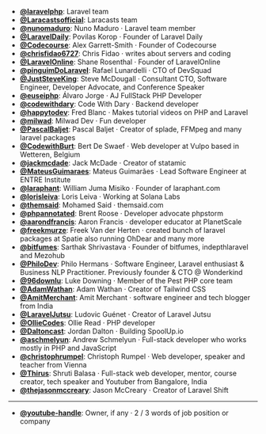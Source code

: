 - **[@laravelphp](https://www.youtube.com/@laravelphp)**: Laravel team
- **[@Laracastsofficial](https://www.youtube.com/@Laracastsofficial)**: Laracasts team
- **[@nunomaduro](https://www.youtube.com/@nunomaduro)**: Nuno Maduro ‧ Laravel team member
- **[@LaravelDaily](https://www.youtube.com/@LaravelDaily)**: Povilas Korop ‧ Founder of Laravel Daily
- **[@Codecourse](https://www.youtube.com/@codecourse)**: Alex Garrett-Smith ‧ Founder of Codecourse
- **[@chrisfidao6727](https://www.youtube.com/@chrisfidao6727)**: Chris Fidao ‧ writes about servers and coding
- **[@LaravelOnline](https://www.youtube.com/@LaravelOnline)**: Shane Rosenthal ‧ Founder of LaravelOnline
- **[@pinguimDoLaravel](https://www.youtube.com/@pinguimDoLaravel)**: Rafael Lunardelli ‧ CTO of DevSquad
- **[@JustSteveKing](https://www.youtube.com/@JustSteveKing)**: Steve McDougall ‧ Consultant CTO, Software Engineer, Developer Advocate, and Conference Speaker
- **[@euseiphp](https://www.youtube.com/@euseiphp)**: Álvaro Jorge ‧ AJ FullStack PHP Developer
- **[@codewithdary](https://www.youtube.com/@codewithdary)**: Code With Dary ‧ Backend developer
- **[@happytodev](https://www.youtube.com/@happytodev)**: Fred Blanc ‧ Makes tutorial videos on PHP and Laravel
- **[@milwad](https://www.youtube.com/@milwad)**: Milwad Dev ‧ Fun developer
- **[@PascalBaljet](https://www.youtube.com/@PascalBaljet)**: Pascal Baljet ‧ Creator of splade, FFMpeg and many laravel packages
- **[@CodewithBurt](https://www.youtube.com/@CodewithBurt)**: Bert De Swaef ‧ Web developer at Vulpo based in Wetteren, Belgium
- **[@jackmcdade](https://www.youtube.com/@jackmcdade)**: Jack McDade ‧ Creator of statamic
- **[@MateusGuimaraes](https://www.youtube.com/@MateusGuimaraes)**: Mateus Guimarães ‧ Lead Software Engineer at ENTRE Institute
- **[@laraphant](https://www.youtube.com/@laraphant)**: William Juma Misiko ‧ Founder of laraphant.com
- **[@lorisleiva](https://www.youtube.com/@lorisleiva)**: Loris Leiva ‧ Working at Solana Labs
- **[@themsaid](https://www.youtube.com/@themsaid)**: Mohamed Said ‧ themsaid.com
- **[@phpannotated](https://www.youtube.com/@phpannotated)**: Brent Roose ‧ Developer advocate phpstorm
- **[@aarondfrancis](https://www.youtube.com/@aarondfrancis)**: Aaron Francis ‧ developer educator at PlanetScale
- **[@freekmurze](https://www.youtube.com/@freekmurze)**: Freek Van der Herten ‧ created bunch of laravel packages at Spatie also running OhDear and many more
- **[@bitfumes](https://www.youtube.com/@bitfumes)**: Sarthak Shrivastava ‧ Founder of bitfumes, indepthlaravel and Mezohub
- **[@PhiloDev](https://www.youtube.com/@PhiloDev)**: Philo Hermans ‧ Software Engineer, Laravel enthusiast & Business NLP Practitioner. Previously founder & CTO @ Wonderkind
- **[@96downlu](https://www.youtube.com/@96downlu)**: Luke Downing ‧ Member of the Pest PHP core team
- **[@AdamWathan](https://www.youtube.com/@AdamWathan)**: Adam Wathan ‧ Creator of Tailwind CSS
- **[@AmitMerchant](https://www.youtube.com/@AmitMerchant)**: Amit Merchant ‧ software engineer and tech blogger from India
- **[@LaravelJutsu](https://www.youtube.com/@LaravelJutsu)**: Ludovic Guénet ‧ Creator of Laravel Jutsu
- **[@OllieCodes](https://www.youtube.com/@OllieCodes)**: Ollie Read ‧ PHP developer
- **[@Daltoncast](https://www.youtube.com/@Daltoncast)**: Jordan Dalton ‧ Building SpoolUp.io
- **[@aschmelyun](https://www.youtube.com/@aschmelyun)**: Andrew Schmelyun ‧ Full-stack developer who works mostly in PHP and JavaScript
- **[@christophrumpel](https://www.youtube.com/@christophrumpel)**: Christoph Rumpel ‧ Web developer, speaker and teacher from Vienna
- **[@Thirus](https://www.youtube.com/@Thirus)**: Shruti Balasa ‧ Full-stack web developer, mentor, course creator, tech speaker and Youtuber from Bangalore, India
- **[@thejasonmccreary](https://www.youtube.com/@thejasonmccreary)**: Jason McCreary ‧ Creator of Laravel Shift


--- 

- **[@youtube-handle](https://www.youtube.com/@youtube-handle)**: Owner, if any ‧ 2 / 3 words of job position or company
